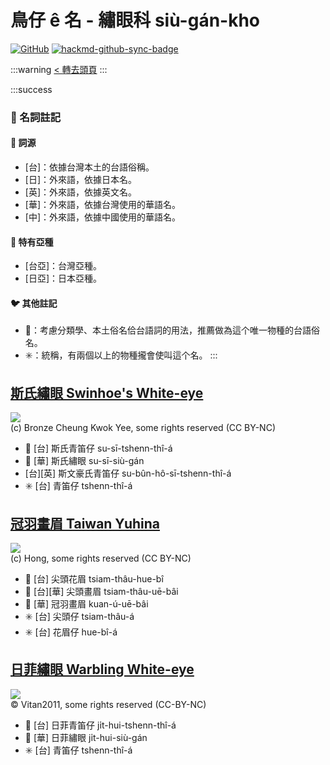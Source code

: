 # 鳥仔 ê 名 - 繡眼科 siù-gán-kho

[![GitHub](https://img.shields.io/badge/GitHub-black?logo=github)](https://github.com/siansiansu/tsiau-a-e-mia)
[![hackmd-github-sync-badge](https://hackmd.io/N7s2UZSUTnK8QUm2GOLmRw/badge)](https://hackmd.io/N7s2UZSUTnK8QUm2GOLmRw)

:::warning
[< 轉去頭頁](https://hackmd.io/@siansiansu/Hy4VzNvha)
:::

:::success
### 📖 名詞註記

#### 📎 詞源

- [台]：依據台灣本土的台語俗稱。
- [日]：外來語，依據日本名。
- [英]：外來語，依據英文名。
- [華]：外來語，依據台灣使用的華語名。
- [中]：外來語，依據中國使用的華語名。

#### 🎏 特有亞種

- [台亞]：台灣亞種。
- [日亞]：日本亞種。

#### 🐦 其他註記

- 🎯：考慮分類學、本土俗名佮台語詞的用法，推薦做為這个唯一物種的台語俗名。
- ✳️：統稱，有兩個以上的物種攏會使叫這个名。
:::

## [斯氏繡眼 Swinhoe's White-eye](https://ebird.org/species/swiwhe1)

![](https://inaturalist-open-data.s3.amazonaws.com/photos/20010236/medium.jpg)
<br/>
(c) Bronze Cheung Kwok Yee, some rights reserved (CC BY-NC)

- 🎯 [台] 斯氏青笛仔 su-sī-tshenn-thî-á
- 🎯 [華] 斯氏繡眼 su-sī-siù-gán
- [台][英] 斯文豪氏青笛仔 su-bûn-hô-sī-tshenn-thî-á
- ✳️ [台] 青笛仔 tshenn-thî-á

## [冠羽畫眉 Taiwan Yuhina](https://ebird.org/species/taiyuh1)

![](https://inaturalist-open-data.s3.amazonaws.com/photos/20671024/medium.jpg)
<br/>
(c) Hong, some rights reserved (CC BY-NC)

- 🎯 [台] 尖頭花眉 tsiam-thâu-hue-bî
- 🎯 [台][華] 尖頭畫眉 tsiam-thâu-uē-bâi
- 🎯 [華] 冠羽畫眉 kuan-ú-uē-bâi
- ✳️ [台] 尖頭仔 tsiam-thâu-á
- ✳️ [台] 花眉仔 hue-bî-á

## [日菲繡眼 Warbling White-eye](https://ebird.org/species/warwhe1)

![](https://inaturalist-open-data.s3.amazonaws.com/photos/362820086/large.jpeg)
<br/>
© Vitan2011, some rights reserved (CC-BY-NC)

- 🎯 [台] 日菲青笛仔 ji̍t-hui-tshenn-thî-á
- 🎯 [華] 日菲繡眼 ji̍t-hui-siù-gán
- ✳️ [台] 青笛仔 tshenn-thî-á
